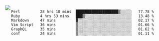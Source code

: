 

<a href="https://github.com/anuraghazra/github-readme-stats">
  <img align="left" src="https://github-readme-stats.vercel.app/api?username=kfly8&count_private=true&show_icons=true&theme=calm" />
</a>


<!--START_SECTION:waka-->

```text
Perl         28 hrs 10 mins  ███████████████████▒░░░░░   77.78 %
Ruby         4 hrs 53 mins   ███▒░░░░░░░░░░░░░░░░░░░░░   13.48 %
Markdown     47 mins         ▓░░░░░░░░░░░░░░░░░░░░░░░░   02.17 %
Vim Script   36 mins         ▒░░░░░░░░░░░░░░░░░░░░░░░░   01.66 %
GraphQL      35 mins         ▒░░░░░░░░░░░░░░░░░░░░░░░░   01.62 %
conf         24 mins         ▒░░░░░░░░░░░░░░░░░░░░░░░░   01.11 %
```

<!--END_SECTION:waka-->
